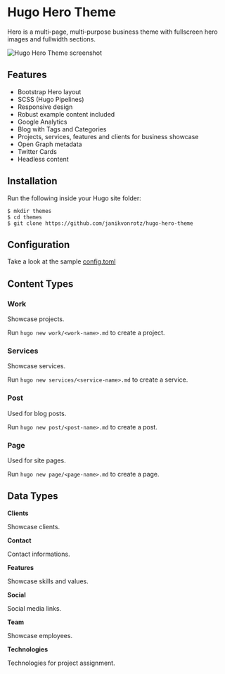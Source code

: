 # Hugo Hero Theme

Hero is a multi-page, multi-purpose business theme with fullscreen hero images and fullwidth sections.

![Hugo Hero Theme screenshot](/images/screenshot-full.jpg)

## Features

- Bootstrap Hero layout
- SCSS (Hugo Pipelines)
- Responsive design
- Robust example content included
- Google Analytics
- Blog with Tags and Categories
- Projects, services, features and clients for business showcase
- Open Graph metadata
- Twitter Cards
- Headless content

## Installation

Run the following inside your Hugo site folder:

```
$ mkdir themes
$ cd themes
$ git clone https://github.com/janikvonrotz/hugo-hero-theme
```

## Configuration

Take a look at the sample [config.toml](https://github.com/janikvonrotz/hugo-hero-theme/blob/master/exampleSite/config.toml)

## Content Types

### Work

Showcase projects.

Run `hugo new work/<work-name>.md` to create a project.

### Services

Showcase services.

Run `hugo new services/<service-name>.md` to create a service.

### Post

Used for blog posts.

Run `hugo new post/<post-name>.md` to create a post.

### Page

Used for site pages.

Run `hugo new page/<page-name>.md` to create a page.

## Data Types

**Clients**

Showcase clients.

**Contact**

Contact informations.

**Features**

Showcase skills and values.

**Social**

Social media links.

**Team**

Showcase employees.

**Technologies**

Technologies for project assignment.
